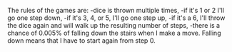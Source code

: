 The rules of the games are:
-dice is thrown multiple times,
-if it's 1 or 2 I'll go one step down,
-if it's 3, 4, or 5, I'll go one step up,
-if it's a 6, I'll throw the dice again and will walk up the resulting number of steps,
-there is a chance of 0.005% of falling down the stairs when I make a move. 
Falling down means that I have to start again from step 0. 
